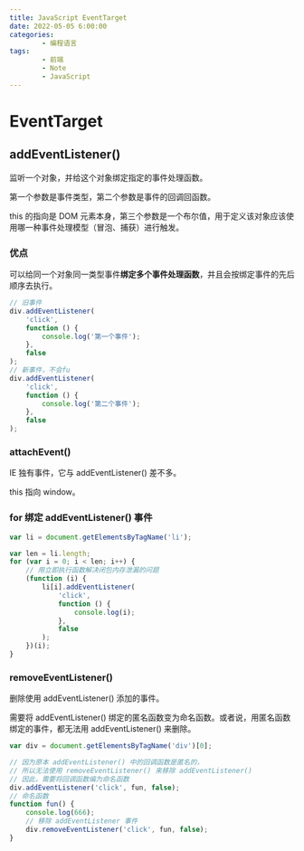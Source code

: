 ```yaml
---
title: JavaScript EventTarget
date: 2022-05-05 6:00:00
categories:
        - 编程语言
tags:
        - 前端
        - Note
        - JavaScript
---
```


# EventTarget

## addEventListener()

监听一个对象，并给这个对象绑定指定的事件处理函数。

第一个参数是事件类型，第二个参数是事件的回调回函数。

this 的指向是 DOM 元素本身，第三个参数是一个布尔值，用于定义该对象应该使用哪一种事件处理模型（冒泡、捕获）进行触发。

### 优点

可以给同一个对象同一类型事件**绑定多个事件处理函数**，并且会按绑定事件的先后顺序去执行。

```js
// 旧事件
div.addEventListener(
	'click',
	function () {
		console.log('第一个事件');
	},
	false
);
// 新事件，不会fu
div.addEventListener(
	'click',
	function () {
		console.log('第二个事件');
	},
	false
);
```

### attachEvent()

IE 独有事件，它与 addEventListener() 差不多。

this 指向 window。

### for 绑定 addEventListener() 事件

```js
var li = document.getElementsByTagName('li');

var len = li.length;
for (var i = 0; i < len; i++) {
	// 用立即执行函数解决闭包内存泄漏的问题
	(function (i) {
		li[i].addEventListener(
			'click',
			function () {
				console.log(i);
			},
			false
		);
	})(i);
}
```

### removeEventListener()

删除使用 addEventListener() 添加的事件。

需要将 addEventListener() 绑定的匿名函数变为命名函数。或者说，用匿名函数绑定的事件，都无法用 addEventListener() 来删除。

```js
var div = document.getElementsByTagName('div')[0];

// 因为原本 addEventListener() 中的回调函数是匿名的，
// 所以无法使用 removeEventListener() 来移除 addEventListener()
// 因此，需要将回调函数编为命名函数
div.addEventListener('click', fun, false);
// 命名函数
function fun() {
	console.log(666);
	// 移除 addEventListener 事件
	div.removeEventListener('click', fun, false);
}
```
